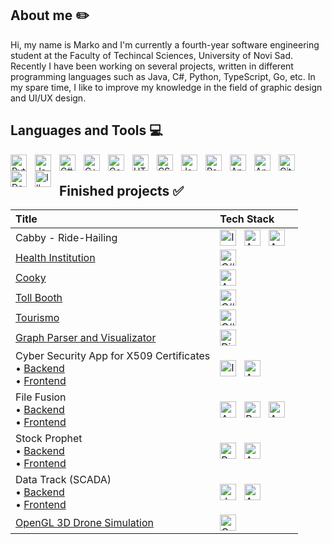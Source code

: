 ## About me ✏️

Hi, my name is Marko and I'm currently a fourth-year software engineering student at the Faculty of Techincal Sciences, University of Novi Sad. Recently I have been working on several projects, written in different programming languages such as Java, C#, Python, TypeScript, Go, etc. In my spare time, I like to improve my knowledge in the field of graphic design and UI/UX design.

## Languages and Tools 💻

<img align="left" alt="Python" width="26px" src="https://cdn.jsdelivr.net/gh/devicons/devicon/icons/python/python-original.svg" style="padding-right:10px;" />
<img align="left" alt="Java" width="26px" src="https://cdn.jsdelivr.net/gh/devicons/devicon/icons/java/java-original.svg" style="padding-right:10px;" />
<img align="left" alt="C#" width="26px" src="https://cdn.jsdelivr.net/gh/devicons/devicon/icons/csharp/csharp-original.svg" style="padding-right:10px;" />
<img align="left" alt="C++" width="26px" src="https://cdn.jsdelivr.net/gh/devicons/devicon@latest/icons/cplusplus/cplusplus-original.svg" style="padding-right:10px;" />
<img align="left" alt="Golang" width="26px" src="https://cdn.jsdelivr.net/gh/devicons/devicon/icons/go/go-original.svg" style="padding-right:10px;" />
<img align="left" alt="HTML5" width="26px" src="https://cdn.jsdelivr.net/gh/devicons/devicon/icons/html5/html5-original.svg" style="padding-right:10px;" />
<img align="left" alt="CSS3" width="26px" src="https://cdn.jsdelivr.net/gh/devicons/devicon/icons/css3/css3-original.svg" style="padding-right:10px;" />
<img align="left" alt="JavaScript" width="26px" src="https://cdn.jsdelivr.net/gh/devicons/devicon/icons/javascript/javascript-original.svg" style="padding-right:10px;" />
<img align="left" alt="React" width="26px" src="https://cdn.jsdelivr.net/gh/devicons/devicon/icons/react/react-original.svg" style="padding-right:10px;" />
<img align="left" alt="Angular" width="26px" src="https://angular.io/assets/images/logos/angular/angular.svg" style="padding-right:10px;" />
<img align="left" alt="Android" width="26px" src="https://cdn.jsdelivr.net/gh/devicons/devicon/icons/androidstudio/androidstudio-original.svg" style="padding-right:10px;" />
<img align="left" alt="Git" width="26px" src="https://cdn.jsdelivr.net/gh/devicons/devicon/icons/git/git-original.svg" style="padding-right:10px;" />
<img align="left" alt="Docker" width="26px" src="https://cdn.jsdelivr.net/gh/devicons/devicon@latest/icons/docker/docker-original-wordmark.svg" style="padding-right:10px;" />
<img align="left" alt="Illustrator" width="26px" src="https://cdn.jsdelivr.net/gh/devicons/devicon@latest/icons/illustrator/illustrator-line.svg" style="padding-right:10px;" />

<br/>

## Finished projects ✅

| Title | Tech Stack |
| :--- | :--- |
| Cabby - Ride-Hailing | <img align="left" alt="Illustrator" width="26px" src="https://cdn.jsdelivr.net/gh/devicons/devicon@latest/icons/spring/spring-original.svg" style="padding-right:10px;"/> <img align="left" alt="Angular" width="26px" src="https://angular.io/assets/images/logos/angular/angular.svg" style="padding-right:10px;" /> <img align="left" alt="Android" width="26px" src="https://cdn.jsdelivr.net/gh/devicons/devicon/icons/androidstudio/androidstudio-original.svg" style="padding-right:10px;" />|
| [Health Institution](https://github.com/janosevicsm/Health-Institution) | <img align="left" alt="C#" width="26px" src="https://cdn.jsdelivr.net/gh/devicons/devicon/icons/csharp/csharp-original.svg" style="padding-right:10px;" /> |
|[Cooky](https://github.com/ThreeAmigosCoding/RecipesApp) |<img align="left" alt="Angular" width="26px" src="https://angular.io/assets/images/logos/angular/angular.svg" style="padding-right:10px;" /> |
| [Toll Booth](https://github.com/jokicjovan/Toll-Booth) | <img align="left" alt="C#" width="26px" src="https://cdn.jsdelivr.net/gh/devicons/devicon/icons/csharp/csharp-original.svg" style="padding-right:10px;" /> |
| [Tourismo](https://github.com/ThreeAmigosCoding/Tourismo) | <img align="left" alt="C#" width="26px" src="https://cdn.jsdelivr.net/gh/devicons/devicon/icons/csharp/csharp-original.svg" style="padding-right:10px;" /> |
| [Graph Parser and Visualizator](https://github.com/ThreeAmigosCoding/tim14) | <img align="left" alt="Django" width="26px" src="https://cdn.jsdelivr.net/gh/devicons/devicon@latest/icons/django/django-plain.svg" style="padding-right:10px;" /> |
| Cyber Security App for X509 Certificates <br/> • [Backend](https://github.com/ThreeAmigosCoding/IB-Tim14-Backend) <br/> • [Frontend](https://github.com/ThreeAmigosCoding/IB-Tim14-Frontend) | <img align="left" alt="Illustrator" width="26px" src="https://cdn.jsdelivr.net/gh/devicons/devicon@latest/icons/spring/spring-original.svg" style="padding-right:10px;"/> <img align="left" alt="Angular" width="26px" src="https://angular.io/assets/images/logos/angular/angular.svg" style="padding-right:10px;" /> |
| File Fusion <br/> • [Backend](https://github.com/ThreeAmigosCoding/File-Fusion-Backend) <br/> • [Frontend](https://github.com/ThreeAmigosCoding/File-Fusion-Frontend) | <img align="left" alt="AWS" width="26px" src="https://cdn.jsdelivr.net/gh/devicons/devicon@latest/icons/amazonwebservices/amazonwebservices-original-wordmark.svg" style="padding-right:10px;" />  <img align="left" alt="Python" width="26px" src="https://cdn.jsdelivr.net/gh/devicons/devicon/icons/python/python-original.svg" style="padding-right:10px;"/> <img align="left" alt="Angular" width="26px" src="https://angular.io/assets/images/logos/angular/angular.svg" style="padding-right:10px;" /> |
| Stock Prophet <br/> • [Backend](https://github.com/ThreeAmigosCoding/StockProphet) <br/> • [Frontend](https://github.com/ThreeAmigosCoding/StockProphetFrontend) | <img align="left" alt="Python" width="26px" src="https://cdn.jsdelivr.net/gh/devicons/devicon/icons/python/python-original.svg" style="padding-right:10px;"/> <img align="left" alt="Angular" width="26px" src="https://angular.io/assets/images/logos/angular/angular.svg" style="padding-right:10px;" /> |
| Data Track (SCADA) <br/> • [Backend](https://github.com/ThreeAmigosCoding/DataTrack) <br/> • [Frontend](https://github.com/ThreeAmigosCoding/DataTrackFrontend) | <img align="left" alt="dotNet" width="26px" src="https://cdn.jsdelivr.net/gh/devicons/devicon@latest/icons/dotnetcore/dotnetcore-original.svg" style="padding-right:10px;" /> <img align="left" alt="Angular" width="26px" src="https://angular.io/assets/images/logos/angular/angular.svg" style="padding-right:10px;" /> |
| [OpenGL 3D Drone Simulation](https://github.com/janosevicsm/UAV) | <img align="left" alt="C++" width="26px" src="https://cdn.jsdelivr.net/gh/devicons/devicon@latest/icons/cplusplus/cplusplus-original.svg" style="padding-right:10px;" /> |
